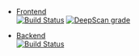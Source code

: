 * [Frontend](https://kos.flaflo.xyz/)  
[![Build Status](https://jenkins.flaflo.xyz/buildStatus/icon?job=SportsApp+Frontend)](https://jenkins.flaflo.xyz/job/SportsApp%20Frontend/)
[![DeepScan grade](https://deepscan.io/api/teams/5729/projects/7551/branches/78689/badge/grade.svg)](https://deepscan.io/dashboard#view=project&tid=5729&pid=7551&bid=78689)

* [Backend](https://kos.flaflo.xyz/api)  
[![Build Status](https://jenkins.flaflo.xyz/buildStatus/icon?job=SportsApp+Backend)](https://jenkins.flaflo.xyz/job/SportsApp%20FBackend/)
